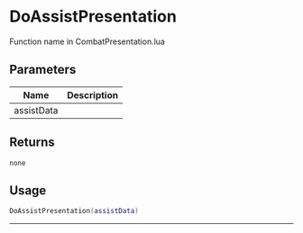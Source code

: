 # DoAssistPresentation

Function name in CombatPresentation.lua

## Parameters

| Name       | Description |
| ---------- | ----------- |
| assistData |             |

## Returns

`none`

## Usage

```lua
DoAssistPresentation(assistData)
```

---
